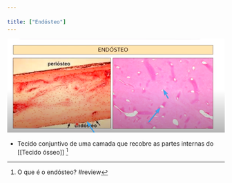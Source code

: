 ```yaml
---

title: ["Endósteo"]
---
```

![Pasted image 20210415163433.png](Pasted%20image%2020210415163433.png)
+ Tecido conjuntivo de uma camada que recobre as partes internas do [[Tecido ósseo]] [^864556]

[^864556]: O que é o endósteo?
#review 
